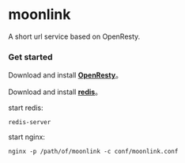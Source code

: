 moonlink
========

A short url service based on OpenResty.

### Get started

Download and install [**OpenResty**](http://openresty.org/)。

Download and install [**redis**](http://redis.io/)。

start redis:

	redis-server

start nginx:

	nginx -p /path/of/moonlink -c conf/moonlink.conf 
